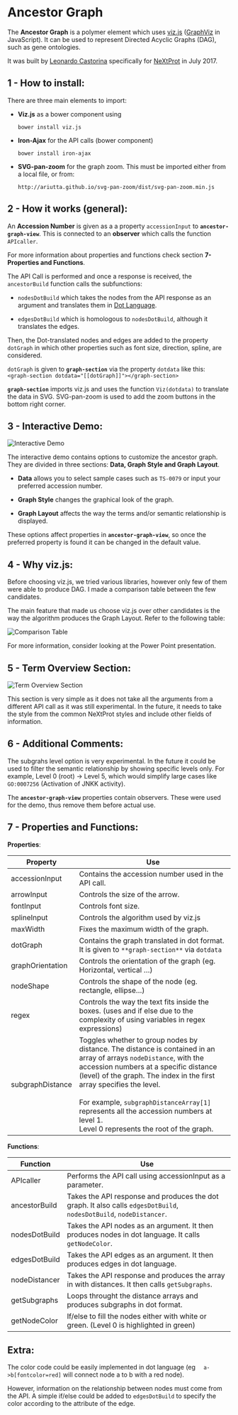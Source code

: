 # Ancestor Graph
The **Ancestor Graph** is a polymer element which uses [viz.js](https://github.com/mdaines/viz.js/) ([GraphViz](http://www.graphviz.org) in JavaScript). It can be used to represent Directed Acyclic Graphs (DAG), such as gene ontologies. 

It was built by [Leonardo Castorina](https://github.com/universvm) specifically for [NeXtProt](https://www.nextprot.org) in July 2017. 


## 1 - How to install:

There are three main elements to import:

* **Viz.js** as a bower component using
  
	`bower install viz.js`


* **Iron-Ajax** for the API calls (bower component)
  
	`bower install iron-ajax`
	
* **SVG-pan-zoom** for the graph zoom. This must be imported either from a local file, or from: 
  
	`http://ariutta.github.io/svg-pan-zoom/dist/svg-pan-zoom.min.js`


## 2 - How it works (general):
 
 An **Accession Number** is given as a a property `accessionInput` to **`ancestor-graph-view`**. This is connected to an **observer** which calls the function `APIcaller`. 
 
For more information about properties and functions check section **7-Properties and Functions**. 
 
 The API Call is performed and once a response is received, the `ancestorBuild` function calls the subfunctions:
 
 * `nodesDotBuild` which takes the nodes from the API response as an argument and translates them in [Dot Language](http://www.graphviz.org/content/dot-language).
 
 * `edgesDotBuild` which is homologous to `nodesDotBuild`, although it translates the edges.
 

Then, the Dot-translated nodes and edges are added to the property `dotGraph` in which other properties such as font size, direction, spline, are considered. 

`dotGraph` is given to **`graph-section`** via the property `dotdata` like this:
` <graph-section dotdata="[[dotGraph]]"></graph-section>`
 

**`graph-section`** imports viz.js and uses the function `Viz(dotdata)` to translate the data in SVG. SVG-pan-zoom is used to add the zoom buttons in the bottom right corner.


## 3 - Interactive Demo:
![Interactive Demo](http://i.imgur.com/RLT5vUx.png) 

The interactive demo contains options to customize the ancestor graph. They are divided in three sections: **Data, Graph Style and Graph Layout**.

* **Data** allows you to select sample cases such as `TS-0079` or input your preferred accession number.

* **Graph Style** changes the graphical look of the graph.

* **Graph Layout** affects the way the terms and/or semantic relationship is displayed. 

These options affect properties in **`ancestor-graph-view`**, so once the preferred property is found it can be changed in the default value.

## 4 - Why viz.js:
Before choosing viz.js, we tried various libraries, however only few of them were able to produce DAG. I made a comparison table between the few candidates. 

The main feature that made us choose viz.js over other candidates is the way the algorithm produces the Graph Layout. Refer to the following table: 

 
 ![Comparison Table](http://i.imgur.com/nqcfvga.png) 

 
 For more information, consider looking at the Power Point presentation.  

## 5 - Term Overview Section:

 ![Term Overview Section](http://i.imgur.com/kVymONg.png) 

This section is very simple as it does not take all the arguments from a different API call as it was still experimental. In the future, it needs to take the style from the common NeXtProt styles and include other fields of information.

## 6 - Additional Comments:

 The subgrahs level option is very experimental. In the future it could be used to filter the semantic relationship by showing specific levels only. For example, Level 0 (root) -> Level 5, which would simplify large cases like `GO:0007256` (Activation of JNKK activity).

The **`ancestor-graph-view`** properties contain observers. These were used for the demo, thus remove them before actual use.
 
## 7 - Properties and Functions:

**Properties**:

|Property|Use|
|---|---|
|accessionInput|Contains the accession number used in the API call.|
|arrowInput|Controls the size of the arrow.|
|fontInput|Controls font size.|
|splineInput|Controls the algorithm used by viz.js|
|maxWidth|Fixes the maximum width of the graph.|
|dotGraph|Contains the graph translated in dot format. It is given to `**graph-section**` via `dotdata`|
|graphOrientation|Controls the orientation of the graph (eg. Horizontal, vertical …)|
|nodeShape|Controls the shape of the node (eg. rectangle, ellipse…)|
|regex|Controls the way the text fits inside the boxes. (uses and if else due to the complexity of using variables in regex expressions)|
|subgraphDistance|Toggles whether to group nodes by distance. The distance is contained in an array of arrays `nodeDistance`, with the accession numbers at a specific distance (level) of the graph. The index in the first array specifies the level.<br><br>    For example, `subgraphDistanceArray[1]` represents all the accession numbers at level 1. <br>Level 0 represents the root of the graph.|

**Functions**:

|Function|Use|
|---|---|
|APIcaller|Performs the API call using accessionInput as a parameter.|
|ancestorBuild|Takes the API response and produces the dot graph. It also calls `edgesDotBuild`, `nodesDotBuild`, `nodeDistancer`.|
|nodesDotBuild|Takes the API nodes as an argument. It then produces nodes in dot language. It calls `getNodeColor`.|
|edgesDotBuild|Takes the API edges as an argument. It then produces edges in dot language. |
|nodeDistancer|Takes the API response and produces the array in with distances. It then calls `getSubgraphs`.|
|getSubgraphs|Loops throught the distance arrays and produces subgraphs in dot format. |
|getNodeColor|If/else to fill the nodes either with white or green. (Level 0 is highlighted in green)  |

## Extra:

The color code could be easily implemented in dot language (eg `  a->b[fontcolor=red]` will connect node a to b with a red node). 

However, information on the relationship between nodes must come from the API. A simple if/else could be added to `edgesDotBuild` to specify the color according to the attribute of the edge.
